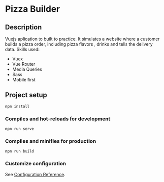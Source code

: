# Pizza Builder

## Description
Vuejs aplication to built to practice. It simulates a website where a customer builds a pizza order, including pizza flavors , drinks and tells the delivery data. 
Skills used: 
 - Vuex
 - Vue Router
 - Media Queries
 - Sass
 - Mobile first

## Project setup
```
npm install
```

### Compiles and hot-reloads for development
```
npm run serve
```

### Compiles and minifies for production
```
npm run build
```

### Customize configuration
See [Configuration Reference](https://cli.vuejs.org/config/).
